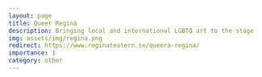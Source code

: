 ```yaml
---
layout: page
title: Queer Regina
description: Bringing local and international LGBTQ art to the stage
img: assets/img/regina.png
redirect: https://www.reginateatern.se/queera-regina/
importance: 1
category: other
---
```

